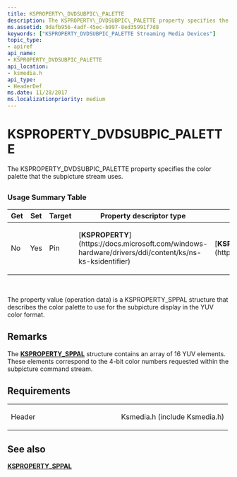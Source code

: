 ```yaml
---
title: KSPROPERTY\_DVDSUBPIC\_PALETTE
description: The KSPROPERTY\_DVDSUBPIC\_PALETTE property specifies the color palette that the subpicture stream uses.
ms.assetid: 9dafb956-4adf-45ec-b997-8ed35991f7d8
keywords: ["KSPROPERTY_DVDSUBPIC_PALETTE Streaming Media Devices"]
topic_type:
- apiref
api_name:
- KSPROPERTY_DVDSUBPIC_PALETTE
api_location:
- ksmedia.h
api_type:
- HeaderDef
ms.date: 11/28/2017
ms.localizationpriority: medium
---
```


# KSPROPERTY\_DVDSUBPIC\_PALETTE


The KSPROPERTY\_DVDSUBPIC\_PALETTE property specifies the color palette that the subpicture stream uses.

## <span id="ddk_ksproperty_dvdsubpic_palette_ks"></span><span id="DDK_KSPROPERTY_DVDSUBPIC_PALETTE_KS"></span>


### Usage Summary Table

<table>
<colgroup>
<col width="20%" />
<col width="20%" />
<col width="20%" />
<col width="20%" />
<col width="20%" />
</colgroup>
<thead>
<tr class="header">
<th>Get</th>
<th>Set</th>
<th>Target</th>
<th>Property descriptor type</th>
<th>Property value type</th>
</tr>
</thead>
<tbody>
<tr class="odd">
<td><p>No</p></td>
<td><p>Yes</p></td>
<td><p>Pin</p></td>
<td><p>[<strong>KSPROPERTY</strong>](https://docs.microsoft.com/windows-hardware/drivers/ddi/content/ks/ns-ks-ksidentifier)</p></td>
<td><p>[<strong>KSPROPERTY_SPPAL</strong>](https://msdn.microsoft.com/library/windows/hardware/ff565628)</p></td>
</tr>
</tbody>
</table>

 

The property value (operation data) is a KSPROPERTY\_SPPAL structure that describes the color palette to use for the subpicture display in the YUV color format.

Remarks
-------

The [**KSPROPERTY\_SPPAL**](https://msdn.microsoft.com/library/windows/hardware/ff565628) structure contains an array of 16 YUV elements. These elements correspond to the 4-bit color numbers requested within the subpicture command stream.

Requirements
------------

<table>
<colgroup>
<col width="50%" />
<col width="50%" />
</colgroup>
<tbody>
<tr class="odd">
<td><p>Header</p></td>
<td>Ksmedia.h (include Ksmedia.h)</td>
</tr>
</tbody>
</table>

## See also


[**KSPROPERTY\_SPPAL**](https://msdn.microsoft.com/library/windows/hardware/ff565628)

 

 






